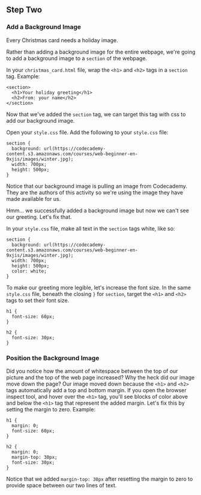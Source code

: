 ## Step Two

### Add a Background Image
Every Christmas card needs a holiday image.

Rather than adding a background image for the entire webpage, we're going to add
 a background image to a `section` of the webpage.

In your `christmas_card.html` file, wrap the `<h1>` and `<h2>`
tags in a `section` tag.
Example:
```
<section>
  <h1>Your holiday greeting</h1>
  <h2>From: your name</h2>
</section>
```

Now that we've added the `section` tag, we can target this tag with css to add
our background image.

Open your `style.css` file. Add the following to your `style.css` file:
```
section {
  background: url(https://codecademy-content.s3.amazonaws.com/courses/web-beginner-en-9xjis/images/winter.jpg);
  width: 700px;
  height: 500px;
}
```

Notice that our background image is pulling an image from Codecademy. They are
the authors of this activity so we're using the image they have made
available for us.

Hmm... we successfully added a background image but now we can't see our greeting.
Let's fix that.

In your `style.css` file, make all text in the `section` tags white, like so:
```
section {
  background: url(https://codecademy-content.s3.amazonaws.com/courses/web-beginner-en-9xjis/images/winter.jpg);
  width: 700px;
  height: 500px;
  color: white;
}
```

To make our greeting more legible, let's increase the font size. In the same
`style.css` file, beneath the closing `}` for `section`, target the `<h1>`
and `<h2>` tags to set their font size.
```
h1 {
  font-size: 60px;
}

h2 {
  font-size: 30px;
}
```

### Position the Background Image
Did you notice how the amount of whitespace between the top of our picture and
the top of the web page increased? Why the heck did our image move down the page?
Our image moved down because the `<h1>` and `<h2>` tags automatically add
a top and bottom margin. If you open the browser inspect tool, and hover over
the `<h1>` tag, you'll see blocks of color above and below the `<h1>` tag that
represent the added margin. Let's fix this by setting the margin to zero.
Example:
```
h1 {
  margin: 0;
  font-size: 60px;
}

h2 {
  margin: 0;
  margin-top: 30px;
  font-size: 30px;
}
```
Notice that we added `margin-top: 30px` after resetting the margin to zero to
provide space between our two lines of text.
